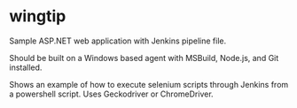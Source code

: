 # wingtip

Sample ASP.NET web application with Jenkins pipeline file.

Should be built on a Windows based agent with MSBuild, Node.js, and Git installed.

Shows an example of how to execute selenium scripts through Jenkins from a powershell script. Uses Geckodriver or ChromeDriver.
